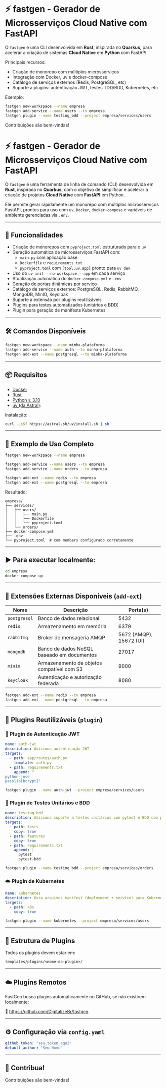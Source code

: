 # ⚡ fastgen - Gerador de Microsserviços Cloud Native com FastAPI

O `fastgen` é uma CLI desenvolvida em **Rust**, inspirada no **Quarkus**, para acelerar a criação de sistemas **Cloud Native** em **Python** com FastAPI.

Principais recursos:
- Criação de monorepo com múltiplos microsserviços
- Integração com Docker, uv e docker-compose
- Catálogo de serviços externos (Redis, PostgreSQL, etc)
- Suporte a plugins: autenticação JWT, testes TDD/BDD, Kubernetes, etc

Exemplo:
```bash
fastgen new-workspace --name empresa
fastgen add-service --name users --to empresa
fastgen plugin --name testing_bdd --project empresa/services/users
```

Contribuições são bem-vindas!
# ⚡ fastgen - Gerador de Microsserviços Cloud Native com FastAPI

O `fastgen` é uma ferramenta de linha de comando (CLI) desenvolvida em **Rust**, inspirada no **Quarkus**, com o objetivo de simplificar e acelerar a criação de projetos **Cloud Native** com **FastAPI** em Python.

Ele permite gerar rapidamente um monorepo com múltiplos microsserviços FastAPI, prontos para uso com `uv`, `Docker`, `docker-compose` e variáveis de ambiente gerenciadas via `.env`.

---

## 🚀 Funcionalidades

- Criação de monorepos com `pyproject.toml` estruturado para o `uv`
- Geração automática de microsserviços FastAPI com:
  - `main.py` com aplicação base
  - `Dockerfile` e `requirements.txt`
  - `pyproject.toml` com `[tool.uv.app]` pronto para `uv dev`
- Uso do `uv init --no-workspace --app` em cada serviço
- Atualização automática do `docker-compose.yml` e `.env`
- Geração de portas dinâmicas por serviço
- Catálogo de serviços externos: PostgreSQL, Redis, RabbitMQ, MongoDB, MinIO, Keycloak
- Suporte à extensão por plugins reutilizáveis
- Plugins para testes automatizados (unitários e BDD)
- Plugin para geração de manifests Kubernetes

---

## 🛠️ Comandos Disponíveis

```bash
fastgen new-workspace --name minha-plataforma
fastgen add-service --name auth --to minha-plataforma
fastgen add-ext --name postgresql --to minha-plataforma
```

---

## 📦 Requisitos

- [Docker](https://www.docker.com/)
- [Rust](https://www.rust-lang.org/tools/install)
- [Python ≥ 3.10](https://www.python.org/)
- [uv (da Astral)](https://github.com/astral-sh/uv):

Instalação:

```bash
curl -LsSf https://astral.sh/uv/install.sh | sh
```

---

## 🧪 Exemplo de Uso Completo

```bash
fastgen new-workspace --name empresa

fastgen add-service --name users --to empresa
fastgen add-service --name orders --to empresa

fastgen add-ext --name redis --to empresa
fastgen add-ext --name postgresql --to empresa
```

Resultado:

```
empresa/
├── services/
│   ├── users/
│   │   ├── main.py
│   │   ├── Dockerfile
│   │   └── pyproject.toml
│   └── orders/
├── docker-compose.yml
├── .env
└── pyproject.toml  # com members configurado corretamente
```

---

## ▶️ Para executar localmente:

```bash
cd empresa
docker compose up
```

---

## 🔌 Extensões Externas Disponíveis (`add-ext`)

| Nome        | Descrição                             | Porta(s)               |
|-------------|----------------------------------------|-------------------------|
| `postgresql`| Banco de dados relacional              | 5432                    |
| `redis`     | Armazenamento em memória               | 6379                    |
| `rabbitmq`  | Broker de mensageria AMQP              | 5672 (AMQP), 15672 (UI) |
| `mongodb`   | Banco de dados NoSQL baseado em documentos | 27017              |
| `minio`     | Armazenamento de objetos compatível com S3 | 9000                 |
| `keycloak`  | Autenticação e autorização federada    | 8080                    |

```bash
fastgen add-ext --name redis --to empresa
fastgen add-ext --name postgresql --to empresa
```

---

## 🧩 Plugins Reutilizáveis (`plugin`)

### 🔐 Plugin de Autenticação JWT

```yaml
name: auth-jwt
description: Adiciona autenticação JWT
targets:
  - path: app/routes/auth.py
    template: auth.py
  - path: requirements.txt
    append: "
python-jose
passlib[bcrypt]"
```

```bash
fastgen plugin --name auth-jwt --project empresa/services/users
```

### 🧪 Plugin de Testes Unitários e BDD

```yaml
name: testing_bdd
description: Adiciona suporte a testes unitários com pytest e BDD com pytest-bdd.
targets:
  - path: tests
    copy: true
  - path: features
    copy: true
  - path: requirements.txt
    append: |
      pytest
      pytest-bdd
```

```bash
fastgen plugin --name testing_bdd --project empresa/services/orders
```

### ☁️ Plugin de Kubernetes

```yaml
name: kubernetes
description: Gera arquivos manifest (deployment + service) para Kubernetes
targets:
  - path: k8s
    copy: true
```

```bash
fastgen plugin --name kubernetes --project empresa/services/users
```

---

## 📂 Estrutura de Plugins

Todos os plugins devem estar em:

```
templates/plugins/<nome-do-plugin>/
```

---

## ☁️ Plugins Remotos

FastGen busca plugins automaticamente no GitHub, se não existirem localmente:

🔗 https://github.com/DigitalizeBr/fastgen

---

## ⚙️ Configuração via `config.yaml`

```yaml
github_token: "seu_token_aqui"
default_author: "Seu Nome"
```

---

## 🤝 Contribua!

Contribuições são bem-vindas!